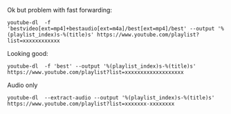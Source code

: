 Ok but problem with fast forwarding:
```
youtube-dl  -f 'bestvideo[ext=mp4]+bestaudio[ext=m4a]/best[ext=mp4]/best' --output '%(playlist_index)s-%(title)s' https://www.youtube.com/playlist?list=xxxxxxxxxxxx
```


Looking good:
```
youtube-dl  -f 'best' --output '%(playlist_index)s-%(title)s' https://www.youtube.com/playlist?list=xxxxxxxxxxxxxxxxxxx
```




Audio only
```
youtube-dl  --extract-audio --output '%(playlist_index)s-%(title)s' https://www.youtube.com/playlist?list=xxxxxxx-xxxxxxxx

```